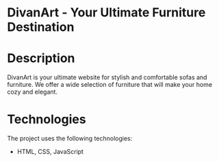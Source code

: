 # DivanArt - Your Ultimate Furniture Destination

# Description
DivanArt is your ultimate website for stylish and comfortable sofas and furniture. We offer a wide selection of furniture that will make your home cozy and elegant.

# Technologies
The project uses the following technologies:
- HTML, CSS, JavaScript
